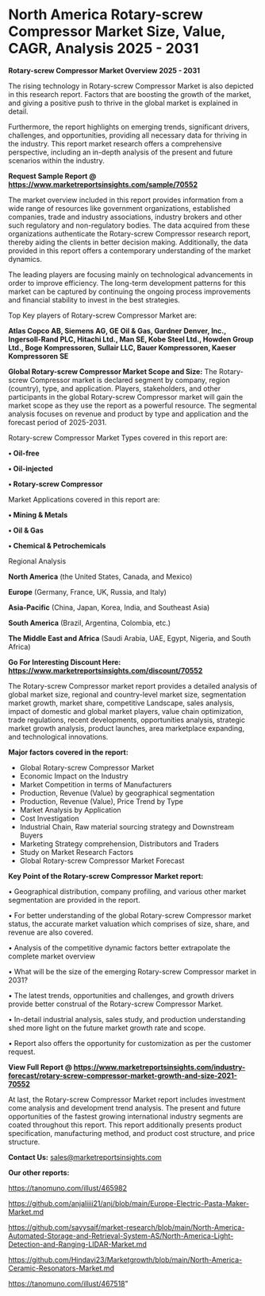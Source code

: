  # North America Rotary-screw Compressor Market Size, Value, CAGR, Analysis 2025 - 2031

<Strong> Rotary-screw Compressor Market Overview 2025 - 2031</strong>

The rising technology in Rotary-screw Compressor Market is also depicted in this research report. Factors that are boosting the growth of the market, and giving a positive push to thrive in the global market is explained in detail.

Furthermore, the report highlights on emerging trends, significant drivers, challenges, and opportunities, providing all necessary data for thriving in the industry. This report market research offers a comprehensive perspective, including an in-depth analysis of the present and future scenarios within the industry.

<strong>Request Sample Report @ <a href=https://www.marketreportsinsights.com/sample/70552>https://www.marketreportsinsights.com/sample/70552</a></strong>

The market overview included in this report provides information from a wide range of resources like government organizations, established companies, trade and industry associations, industry brokers and other such regulatory and non-regulatory bodies. The data acquired from these organizations authenticate the Rotary-screw Compressor research report, thereby aiding the clients in better decision making. Additionally, the data provided in this report offers a contemporary understanding of the market dynamics.

The leading players are focusing mainly on technological advancements in order to improve efficiency. The long-term development patterns for this market can be captured by continuing the ongoing process improvements and financial stability to invest in the best strategies.

Top Key players of Rotary-screw Compressor Market are:

<strong>Atlas Copco AB, Siemens AG, GE Oil & Gas, Gardner Denver, Inc., Ingersoll-Rand PLC, Hitachi Ltd., Man SE, Kobe Steel Ltd., Howden Group Ltd., Boge Kompressoren, Sullair LLC, Bauer Kompressoren, Kaeser Kompressoren SE</strong>

<strong><b>Global Rotary-screw Compressor Market Scope and Size:</b></strong>
The Rotary-screw Compressor market is declared segment by company, region (country), type, and application. Players, stakeholders, and other participants in the global Rotary-screw Compressor market will gain the market scope as they use the report as a powerful resource. The segmental analysis focuses on revenue and product by type and application and the forecast period of 2025-2031.

Rotary-screw Compressor Market Types covered in this report are:

<strong>• Oil-free

• Oil-injected

• Rotary-screw Compressor</strong>

Market Applications covered in this report are:

<strong>• Mining & Metals

• Oil & Gas

• Chemical & Petrochemicals</strong> 

Regional Analysis

<strong>North America</strong> (the United States, Canada, and Mexico)

<strong>Europe</strong> (Germany, France, UK, Russia, and Italy)

<strong>Asia-Pacific</strong> (China, Japan, Korea, India, and Southeast Asia)

<strong>South America</strong> (Brazil, Argentina, Colombia, etc.)

<strong>The Middle East and Africa</strong> (Saudi Arabia, UAE, Egypt, Nigeria, and South Africa)

<strong>Go For Interesting Discount Here: <a href=https://www.marketreportsinsights.com/discount/70552>https://www.marketreportsinsights.com/discount/70552</a></strong>

The Rotary-screw Compressor market report provides a detailed analysis of global market size, regional and country-level market size, segmentation market growth, market share, competitive Landscape, sales analysis, impact of domestic and global market players, value chain optimization, trade regulations, recent developments, opportunities analysis, strategic market growth analysis, product launches, area marketplace expanding, and technological innovations.

<strong><b>Major factors covered in the report:</b></strong>
<ul>
  <li>Global Rotary-screw Compressor Market </li>
  <li>Economic Impact on the Industry</li>
  <li>Market Competition in terms of Manufacturers</li>
  <li>Production, Revenue (Value) by geographical segmentation</li>
  <li>Production, Revenue (Value), Price Trend by Type</li>
  <li>Market Analysis by Application</li>
  <li>Cost Investigation</li>
  <li>Industrial Chain, Raw material sourcing strategy and Downstream Buyers</li>
  <li>Marketing Strategy comprehension, Distributors and Traders</li>
  <li>Study on Market Research Factors</li>
  <li>Global Rotary-screw Compressor Market Forecast</li>
</ul>

<strong><b>Key Point of the Rotary-screw Compressor Market report:</b></strong>

• Geographical distribution, company profiling, and various other market segmentation are provided in the report.

• For better understanding of the global Rotary-screw Compressor market status, the accurate market valuation which comprises of size, share, and revenue are also covered.

• Analysis of the competitive dynamic factors better extrapolate the complete market overview

• What will be the size of the emerging Rotary-screw Compressor market in 2031?

• The latest trends, opportunities and challenges, and growth drivers provide better construal of the Rotary-screw Compressor Market.

• In-detail industrial analysis, sales study, and production understanding shed more light on the future market growth rate and scope.

• Report also offers the opportunity for customization as per the customer request.

<strong><b>View Full Report @ <a href=https://www.marketreportsinsights.com/industry-forecast/rotary-screw-compressor-market-growth-and-size-2021-70552>https://www.marketreportsinsights.com/industry-forecast/rotary-screw-compressor-market-growth-and-size-2021-70552</a></b></strong>


At last, the Rotary-screw Compressor Market report includes investment come analysis and development trend analysis. The present and future opportunities of the fastest growing international industry segments are coated throughout this report. This report additionally presents product specification, manufacturing method, and product cost structure, and price structure.

<strong>Contact Us:</strong>
sales@marketreportsinsights.com

<strong>Our other reports:</strong>

<a href=https://tanomuno.com/illust/465982>https://tanomuno.com/illust/465982</a>

<a href=https://github.com/anjaliiii21/anj/blob/main/Europe-Electric-Pasta-Maker-Market.md>https://github.com/anjaliiii21/anj/blob/main/Europe-Electric-Pasta-Maker-Market.md</a>

<a href=https://github.com/sayysaif/market-research/blob/main/North-America-Automated-Storage-and-Retrieval-System-AS/North-America-Light-Detection-and-Ranging-LIDAR-Market.md>https://github.com/sayysaif/market-research/blob/main/North-America-Automated-Storage-and-Retrieval-System-AS/North-America-Light-Detection-and-Ranging-LIDAR-Market.md</a>

<a href=https://github.com/Hindavi23/Marketgrowth/blob/main/North-America-Ceramic-Resonators-Market.md>https://github.com/Hindavi23/Marketgrowth/blob/main/North-America-Ceramic-Resonators-Market.md</a>

<a href=https://tanomuno.com/illust/467518>https://tanomuno.com/illust/467518</a>"
